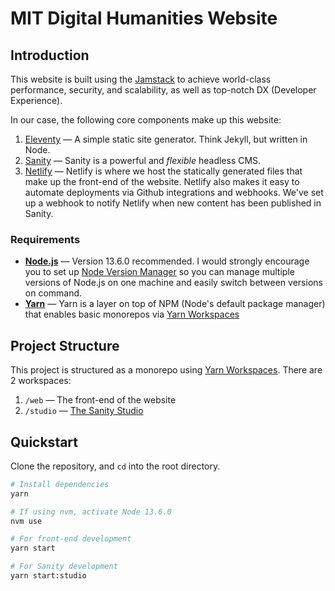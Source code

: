 # MIT Digital Humanities Website

## Introduction

This website is built using the [Jamstack](https://jamstack.org) to achieve world-class performance, security, and scalability, as well as top-notch DX (Developer Experience).

In our case, the following core components make up this website:

1. [Eleventy](https://11ty.dev) — A simple static site generator. Think Jekyll, but written in Node.
2. [Sanity](https://sanity.io) — Sanity is a powerful and _flexible_ headless CMS.
3. [Netlify](https://netlify.com) — Netlify is where we host the statically generated files that make up the front-end of the website. Netlify also makes it easy to automate deployments via Github integrations and webhooks. We've set up a webhook to notify Netlify when new content has been published in Sanity.

### Requirements

- **[Node.js](https://nodejs.org/en/)** — Version 13.6.0 recommended. I would strongly encourage you to set up [Node Version Manager](https://github.com/nvm-sh/nvm) so you can manage multiple versions of Node.js on one machine and easily switch between versions on command.
- **[Yarn](https://yarnpkg.com/)** — Yarn is a layer on top of NPM (Node's default package manager) that enables basic monorepos via [Yarn Workspaces](https://yarnpkg.com/features/workspaces)

## Project Structure

This project is structured as a monorepo using [Yarn Workspaces](https://yarnpkg.com/features/workspaces). There are 2 workspaces:

1. `/web` — The front-end of the website
2. `/studio` — [The Sanity Studio](https://github.com/sanity-io/sanity)

## Quickstart

Clone the repository, and `cd` into the root directory.

```sh
# Install dependencies
yarn

# If using nvm, activate Node 13.6.0
nvm use

# For front-end development
yarn start

# For Sanity development
yarn start:studio
```
